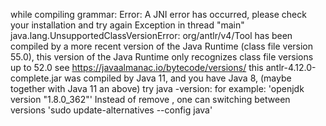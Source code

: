while compiling grammar:
  Error: A JNI error has occurred, please check your installation and try again
Exception in thread "main" java.lang.UnsupportedClassVersionError: org/antlr/v4/Tool has been compiled by a more recent version of the Java Runtime (class file version 55.0), this version of the Java Runtime only recognizes class file versions up to 52.0
  see https://javaalmanac.io/bytecode/versions/
  this antlr-4.12.0-complete.jar was compiled by Java 11, and you have Java 8, (maybe together with Java 11 an above)
try java -version: for example: 'openjdk version "1.8.0_362"'
  Instead of remove , one can switching between versions 'sudo update-alternatives --config java'
 

